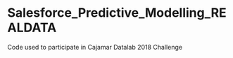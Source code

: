# Salesforce_Predictive_Modelling_REALDATA
Code used to participate in Cajamar Datalab 2018 Challenge
